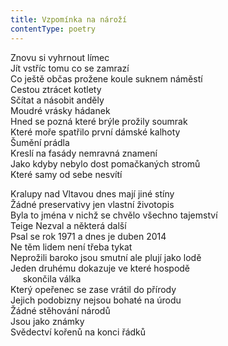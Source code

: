 ```yaml
---
title: Vzpomínka na nároží
contentType: poetry
---
```


<section>

Znovu si vyhrnout límec  
Jít vstříc tomu co se zamrazí  
Co ještě občas prožene koule suknem náměstí  
Cestou ztrácet kotlety  
Sčítat a násobit anděly  
Moudré vrásky hádanek  
Hned se pozná které brýle prožily soumrak  
Které moře spatřilo první dámské kalhoty  
Šumění prádla  
Kreslí na fasády nemravná znamení  
Jako kdyby nebylo dost pomačkaných stromů  
Které samy od sebe nesvítí

</section>

<section>

Kralupy nad Vltavou dnes mají jiné stíny  
Žádné preservativy jen vlastní životopis  
Byla to jména v nichž se chvělo všechno tajemství  
Teige Nezval a některá další  
Psal se rok 1971 a dnes je duben 2014  
Ne těm lidem není třeba tykat  
Neprožili baroko jsou smutní ale plují jako lodě  
Jeden druhému dokazuje ve které hospodě  
     skončila válka  
Který opeřenec se zase vrátil do přírody  
Jejich podobizny nejsou bohaté na úrodu  
Žádné stěhování národů  
Jsou jako známky  
Svědectví kořenů na konci řádků

</section>
